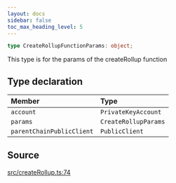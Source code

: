 ```yaml
---
layout: docs
sidebar: false
toc_max_heading_level: 5
---
```


```ts
type CreateRollupFunctionParams: object;
```

This type is for the params of the createRollup function

## Type declaration

| Member | Type |
| :------ | :------ |
| `account` | `PrivateKeyAccount` |
| `params` | `CreateRollupParams` |
| `parentChainPublicClient` | `PublicClient` |

## Source

[src/createRollup.ts:74](https://github.com/OffchainLabs/arbitrum-orbit-sdk/blob/cfcbd32d6879cf7817a33b24f062a0fd879ea257/src/createRollup.ts#L74)

